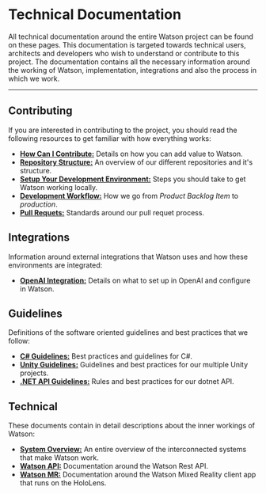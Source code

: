 # Technical Documentation
All technical documentation around the entire Watson project can be found on these pages. This documentation is targeted towards technical users, architects and developers who wish to understand or contribute to this project. The documentation contains all the necessary information around the working of Watson, implementation, integrations and also the process in which we work.

---

## Contributing
If you are interested in contributing to the project, you should read the following resources to get familiar with how everything works:

- **[How Can I Contribute:](./Contributing/how-can-i-contribute.md)** Details on how you can add value to Watson.
- **[Repository Structure:](./Contributing/repository-structure.md)** An overview of our different repositories and it's structure.
- **[Setup Your Development Environment:](./Contributing/setup-environment.md)** Steps you should take to get Watson working locally.
- **[Development Workflow:](./Contributing/development-workflow.md)** How we go from *Product Backlog Item* to *production*.
- **[Pull Requets:](./Contributing/pull-requests.md)** Standards around our pull requet process.

## Integrations
Information around external integrations that Watson uses and how these environments are integrated:

- **[OpenAI Integration:](./Integrations/openai.md)** Details on what to set up in OpenAI and configure in Watson.


## Guidelines
Definitions of the software oriented guidelines and best practices that we follow:

- **[C# Guidelines:](./Guidelines/c-sharp-guidelines.md)** Best practices and guidelines for C#.
- **[Unity Guidelines:](./Guidelines/unity-guidelines.md)** Guidelines and best practices for our multiple Unity projects.
- **[.NET API Guidelines:](./Guidelines/dotnet-api-guidelines.md)** Rules and best practices for our dotnet API.

## Technical
These documents contain in detail descriptions about the inner workings of Watson:

- **[System Overview:](./Technical/architecture-overview.md)** An entire overview of the interconnected systems that make Watson work.
- **[Watson API:](./Technical/Watson-Api/software-architecture.md)** Documentation around the Watson Rest API.
- **[Watson MR:](./Technical/Watson-Mr/software-architecture.md)** Documentation around the Watson Mixed Reality client app that runs on the HoloLens.

